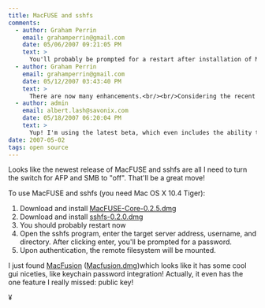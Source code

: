 ```yaml
---
title: MacFUSE and sshfs
comments:
  - author: Graham Perrin
    email: grahamperrin@gmail.com
    date: 05/06/2007 09:21:05 PM
    text: >
      You'll probably be prompted for a restart after installation of MacFUSE.<br/><br/>MacFusion should be launchable after MacFUSE has been installed and recognised by your system.<br/><br/>Enhancements and bug fixes to MacFUSE and MacFusion are in the pipeline, so please bookmark <a href="http://www.sccs.swarthmore.edu/users/08/mgorbach/MacFusionWeb/" rel="nofollow">http://www.sccs.swarthmore.edu/users/08/mgorbach/MacFusionWeb/</a> for the most up-to-date information on installation routines.<br/><br/>We hope that you will enjoy the improvements.
  - author: Graham Perrin
    email: grahamperrin@gmail.com
    date: 05/12/2007 03:43:40 PM
    text: >
      There are now many enhancements.<br/><br/>Considering the recent activity in the Google Groups and Google Code project areas for both MacFUSE and MacFusion, I should recommend a visit to the MacFusion Project Home page <a href="http://code.google.com/p/macfusion/" rel="nofollow">http://code.google.com/p/macfusion/</a> where you'll find FAQ, links and other useful information.
  - author: admin
    email: albert.lash@savonix.com
    date: 05/18/2007 06:20:04 PM
    text: >
      Yup! I'm using the latest beta, which even includes the ability to pass command line arguments including the ability to turn off caching. Macfusion is awesome.
date: 2007-05-02
tags: open source
---
```

Looks like the newest release of MacFUSE and sshfs are all I need to turn the switch for AFP and SMB to "off". That'll be a great move!

To use MacFUSE and sshfs (you need Mac OS X 10.4 Tiger): <ol><li>Download and install <a href="http://macfuse.googlecode.com/files/MacFUSE-Core-0.2.5.dmg">MacFUSE-Core-0.2.5.dmg</a></li><li>Download and install <a href="http://macfuse.googlecode.com/files/sshfs-0.2.0.dmg">sshfs-0.2.0.dmg</a></li><li>You should probably restart now</li><li>Open the sshfs program, enter the target server address, username, and directory. After clicking enter, you'll be prompted for a password.</li><li>Upon authentication, the remote filesystem will be mounted.</li></ol>

I just found <a href="http://code.google.com/p/macfusion/">MacFusion</a> (<a href="http://www.sccs.swarthmore.edu/users/08/mgorbach/MacFusionWeb/MacFusion.dmg">Macfusion.dmg</a>)which looks like it has some cool gui niceties, like keychain password integration! Actually, it even has the one feature I really missed: public key!

¥

